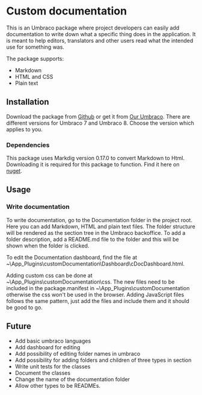 # Custom documentation

This is an Umbraco package where project developers can easily add documentation to write down what a specific thing does in the application. It is meant to help editors, translators and other users read what the intended use for something was. 

The package supports:

- Markdown
- HTML and CSS
- Plain text 

## Installation

Download the package from [Github](https://github.com/scott94621/umbraco-custom-documentation-section) or get it from [Our Umbraco](https://our.umbraco.com/packages/backoffice-extensions/umbraco-documentation/). There are different versions for Umbraco 7 and Umbraco 8. Choose the version which applies to you.

### Dependencies

This package uses Markdig version 0.17.0 to convert Markdown to Html. Downloading it is required for this package to function. Find it here on [nuget](https://www.nuget.org/packages/Markdig/).

## Usage

### Write documentation

To write documentation, go to the Documentation folder in the project root. Here you can add Markdown, HTML and plain text files. The folder structure will be rendered as the section tree in the Umbraco backoffice. To add a folder description, add a README.md file to the folder and this will be shown when the folder is clicked. 

To edit the Documentation dashboard, find the file at ~\App_Plugins\customDocumentation\Dashboard\cDocDashboard.html. 

Adding custom css can be done at ~\App_Plugins\customDocumentation\css\. The new files need to be included in the package.manifest in ~\App_Plugins\customDocumentation otherwise the css won't be used in the browser. Adding JavaScript files follows the same pattern, just add the files and include them and it should be good to go. 

## Future

* Add basic umbraco languages
* Add dashboard for editing
* Add possibility of editing folder names in umbraco
* Add possibility for adding folders and children of three types in section
* Write unit tests for the classes
* Document the classes
* Change the name of the documentation folder
* Allow other types to be READMEs.

